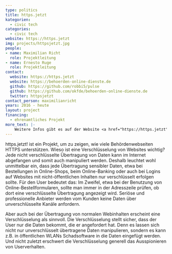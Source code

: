 ```yaml
---
type: politics
title: https.jetzt
kategorien:
  - civic tech
categories:
  - civic tech
website: https://https.jetzt
img: projects/httpsjetzt.jpg
people:
- name: Maximilian Richt
  role: Projektleitung
- name: Ernesto Ruge
  role: Projektleitung 
contact:
  website: https://https.jetzt
  website: https://behoerden-online-dienste.de
  github: https://github.com/robbi5/pulse
  github: https://github.com/okfde/behoerden-online-dienste.de
  twitter: httpsjetzt
contact_person: maximilianricht
years: 2016 - heute
layout: project
financing:
  - ehrenamtliches Projekt
more_text: |-
    Weitere Infos gibt es auf der Website <a href="https://https.jetzt">https.jetzt</a>.
---
```


https.jetzt! ist ein Projekt, um zu zeigen, wie viele Behördenwebseiten HTTPS unterstützen. Wieso ist eine Verschlüsselung von Websites wichtig?
Jede nicht verschlüsselte Übertragung von Daten kann im Internet abgefangen und somit auch manipuliert werden. Deshalb leuchtet wohl unmittelbar ein, dass jede Übertragung sensibler Daten, etwa bei Bestellungen in Online-Shops, beim Online-Banking oder auch bei Logins auf Websites mit nicht-öffentlichen Inhalten nur verschlüsselt erfolgen sollte. Für den User bedeutet das: Im Zweifel, etwa bei der Benutzung von Online-Bestellformularen, sollte man immer in der Adresszeile prüfen, ob dort eine verschlüsselte Übertragung angezeigt wird. Seriöse und professionelle Anbieter werden vom Kunden keine Daten über unverschlüsselte Kanäle anfordern.

Aber auch bei der Übertragung von normalen Webinhalten erscheint eine Verschlüsselung als sinnvoll. Die Verschlüsselung stellt sicher, dass der User nur die Daten bekommt, die er angefordert hat. Denn es lassen sich nicht nur unverschlüsselt übertragene Daten manipulieren, sondern es kann z.B. in öffentlichen WLANs Schadsoftware in die Daten eingefügt werden. Und nicht zuletzt erschwert die Verschlüsselung generell das Ausspionieren von Userverhalten.
